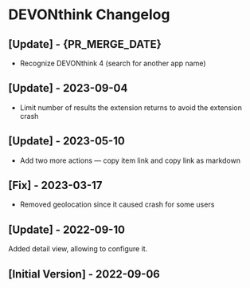 # DEVONthink Changelog

## [Update] - {PR_MERGE_DATE}

- Recognize DEVONthink 4 (search for another app name)

## [Update] - 2023-09-04

- Limit number of results the extension returns to avoid the extension crash

## [Update] - 2023-05-10

- Add two more actions — copy item link and copy link as markdown


## [Fix] - 2023-03-17

- Removed geolocation since it caused crash for some users

## [Update] - 2022-09-10

Added detail view, allowing to configure it.

## [Initial Version] - 2022-09-06
